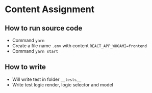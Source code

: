 # Content Assignment

## How to run source code

- Command `yarn`
- Create a file name `.env` with content `REACT_APP_WHOAMI=frontend`
- Command `yarn start`

## How to write

- Will write test in folder `__tests__`
- Write test logic render, logic selector and model

